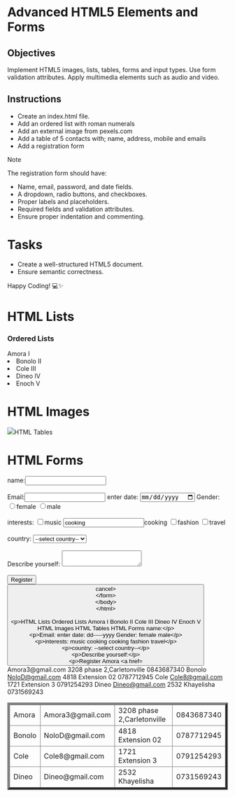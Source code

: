 # Advanced HTML5 Elements and Forms

## Objectives
Implement HTML5 images, lists, tables, forms and input types.
Use form validation attributes.
Apply multimedia elements such as audio and video.

## Instructions

- Create an index.html file.
- Add an ordered list with roman numerals
- Add an external image from pexels.com
- Add a table of 5 contacts with; name, address, mobile and emails
- Add a registration form

>[!NOTE]
>  The registration form should have:
>- Name, email, password, and date fields.
>- A dropdown, radio buttons, and checkboxes.
>- Proper labels and placeholders.
>- Required fields and validation attributes.
>- Ensure proper indentation and commenting.
 
# Tasks
- Create a well-structured HTML5 document.
- Ensure semantic correctness.

Happy Coding! 💻✨
<!DOCTYPE html>
<html>
<head>
<title>HTML Lists,Images,Tables & Forms</title>
</head>
<body>
<h1>HTML Lists</h1>
<h3>Ordered Lists</h3>
<oi type="i" start="5"
<li>Amora I</li>
<li>Bonolo II</li>
<li>Cole III</li>
<li>Dineo IV</li>
<li>Enoch V</li>
<h1>HTML Images</h1>
<img src ="https://www.pexels.com/photo/fresh-fruit-still-life-on-sunlit-table-31213471/"
<h1>HTML Tables</h1>
<table border="5"
<caption five individual's information</caption>
<thead>
<tr>
<td>Amora</td>
<td>Amora3@gmail.com</td>
<td>3208 phase 2,Carletonville</td>
<td>0843687340</td>
</tr>
</tbody>
</tfoot>
<tr>
<td>Bonolo</td>
<td>NoloD@gmail.com</td>
<td>4818 Extension 02</td>
<td>0787712945</td>
</tr>
</tbody>
</tfoot>
<td>Cole</td>
<td>Cole8@gmail.com</td>
<td>1721 Extension 3</td>
<td>0791254293</td>
</tr>
</tbody>
</tfoot>
<tr>
<td>Dineo</td>
<td>Dineo@gmail.com</td>
<td>2532 Khayelisha</td>
<td>0731569243</td>
</tr>
</tbody>
</tfoot>
<tr>
<h1>HTML Forms</h1>
<form action=""method="">
<label for="name">name:</label>
<input type="text"id="student_name="student_name"required>
<br><br>
<label for="email">Email:</label>
<input type="email"id="email"name="email">
<label for ="password>Enter password:
<input type="password"name="password"minlenght="8">
<label for="date">enter date:
<input type="date"name="date">
<label for="gender">Gender:</label>
<input type="radio"id="gender"name="gender"value="female">female
<input type="radio"id="gender"name="gender"value="male">male
<br><br>
<label for="interests">interests:</label>
<input type="checkbox"name="interests"value="music">music
<input type="checbox"name="interests"value="cooking">cooking
<input type="checkbox"name="interests"value="fashion">fashion
<input type="checkbox"name="interests"value="travel">travel
<br><br>
<label for="country">country:</label>
<select name="country"id="country">
<option>--select country--</option>
<option value="South Africa">South Africa</option>
<option value="Nigeria">Nigeria</option>
<option value="United kingdom">Uited kingdom</option>
</select>
<br><br>
<label for="description">Describe yourself:</label>
<textarea id="description"name="description"></textarea>
<br><br>
<button>Register</button>
<input type="button"value="cancel>
</form>
</body>
</html>

HTML Lists
Ordered Lists
Amora I
Bonolo II
Cole III
Dineo IV
Enoch V
HTML Images
HTML Tables
HTML Forms
name:


Email:
 enter date: 
dd-----yyyy
 Gender: female male

interests: music 
cooking
cooking fashion travel

country: 
--select country--


Describe yourself: 


Register
Amora	Amora3@gmail.com	3208 phase 2,Carletonville	0843687340
Bonolo	NoloD@gmail.com	4818 Extension 02	0787712945
Cole	Cole8@gmail.com	1721 Extension 3	0791254293
Dineo	Dineo@gmail.com	2532 Khayelisha	0731569243
